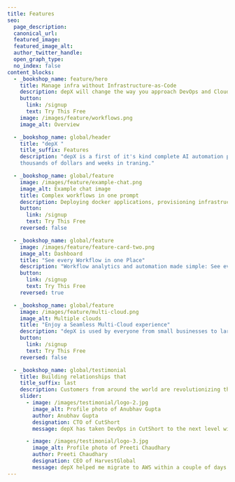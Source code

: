 ```yaml
---
title: Features
seo:
  page_description:
  canonical_url:
  featured_image:
  featured_image_alt:
  author_twitter_handle:
  open_graph_type:
  no_index: false
content_blocks:
  - _bookshop_name: feature/hero
    title: Manage infra without Infrastructure-as-Code
    description: depX will change the way you approach DevOps and Cloud automations.
    button:
      link: /signup
      text: Try This Free
    image: /images/feature/workflows.png
    image_alt: Overview

  - _bookshop_name: global/header
    title: "depX "
    title_suffix: Features
    description: "depX is a first of it's kind complete AI automation platform for DevOps. Software developers can now take ownership of Cloud and DevOps without spending 
    thousands of dollars and weeks in traning."

  - _bookshop_name: global/feature
    image: /images/feature/example-chat.png
    image_alt: Example chat image
    title: Complex workflows in one prompt
    description: Deploying docker applications, provisioning infrastructure, planning cloud architetcture, setting up monitoring etc can be done withing a few prompts in English, all through the same platform.
    button:
      link: /signup
      text: Try This Free
    reversed: false

  - _bookshop_name: global/feature
    image: /images/feature/feature-card-two.png
    image_alt: Dashboard
    title: "See every Workflow in one Place"
    description: "Workflow analytics and automation made simple: See every executed workflow in one place, regardless of the cloud."
    button:
      link: /signup
      text: Try This Free
    reversed: true

  - _bookshop_name: global/feature
    image: /images/feature/multi-cloud.png
    image_alt: Multiple clouds
    title: "Enjoy a Seamless Multi-Cloud experience"
    description: "depX is used by everyone from small businesses to large enterprises companies for both on-prem and multi-cloud purposes."
    button:
      link: /signup
      text: Try This Free
    reversed: false

  - _bookshop_name: global/testimonial
    title: Building relationships that
    title_suffix: last
    description: Customers from around the world are revolutionizing their DevOps with depX.
    slider:
      - image: /images/testimonial/logo-2.jpg
        image_alt: Profile photo of Anubhav Gupta
        author: Anubhav Gupta
        designation: CTO of CutShort
        message: depX has taken DevOps in CutShort to the next level with it's end-to-end automation. We have optimized our DevOps costs by over 40%. 

      - image: /images/testimonial/logo-3.jpg
        image_alt: Profile photo of Preeti Chaudhary
        author: Preeti Chaudhary
        designation: CEO of HarvestGlobal
        message: depX helped me migrate to AWS within a couple of days and a fraction of the cost. All the other options were really expensive and time comsuming.
---
```

